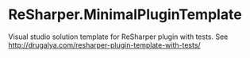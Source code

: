 # ReSharper.MinimalPluginTemplate
Visual studio solution template for ReSharper plugin with tests. See http://drugalya.com/resharper-plugin-template-with-tests/

